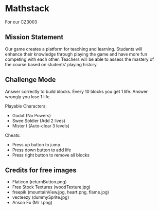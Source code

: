 # Mathstack
For our CZ3003

## Mission Statement
Our game creates a platform for teaching and learning.
Students will enhance their knowledge through playing the game and have more fun competing with each other. Teachers will be able to assess the mastery of the course based on students’ playing history. 

## Challenge Mode
Answer correctly to build blocks. Every 10 blocks you get 1 life. Answer wrongly you lose 1 life.

Playable Characters:
- Godot (No Powers)
- Swee Soldier (Add 2 lives)
- Mister I (Auto-clear 3 levels)

Cheats:
- Press up button to jump
- Press down button to add life
- Press right button to remove all blocks


## Credits for free images
- Flaticon (returnButton.png)
- Free Stock Textures (woodTexture.jpg)
- freepik (mountainView.jpg, heart.png, flame.jpg)
- vecteezy (dummySprite.jpg)
- Anson Fu (Mr I.png)
